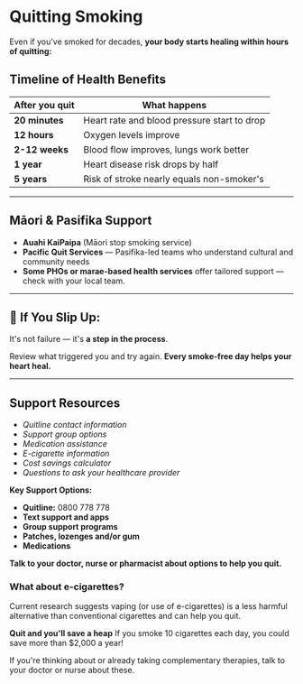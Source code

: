 # Quitting Smoking

Even if you've smoked for decades, **your body starts healing within hours of quitting:**

## Timeline of Health Benefits

| After you quit | What happens |
|----------------|--------------|
| **20 minutes** | Heart rate and blood pressure start to drop |
| **12 hours** | Oxygen levels improve |
| **2-12 weeks** | Blood flow improves, lungs work better |
| **1 year** | Heart disease risk drops by half |
| **5 years** | Risk of stroke nearly equals non-smoker's |

---

## Māori & Pasifika Support

- **Auahi KaiPaipa** (Māori stop smoking service)
- **Pacific Quit Services** — Pasifika-led teams who understand cultural and community needs
- **Some PHOs or marae-based health services** offer tailored support — check with your local team.

---

## 🌟 If You Slip Up:

It's not failure — it's **a step in the process**.

Review what triggered you and try again. **Every smoke-free day helps your heart heal.**

---

## Support Resources
- *Quitline contact information*
- *Support group options*
- *Medication assistance*
- *E-cigarette information*
- *Cost savings calculator*
- *Questions to ask your healthcare provider*

**Key Support Options:**
- **Quitline:** 0800 778 778
- **Text support and apps**
- **Group support programs**
- **Patches, lozenges and/or gum**
- **Medications**

**Talk to your doctor, nurse or pharmacist about options to help you quit.**

### What about e-cigarettes?
Current research suggests vaping (or use of e-cigarettes) is a less harmful alternative than conventional cigarettes and can help you quit.

**Quit and you'll save a heap**
If you smoke 10 cigarettes each day, you could save more than $2,000 a year!

If you're thinking about or already taking complementary therapies, talk to your doctor or nurse about these.